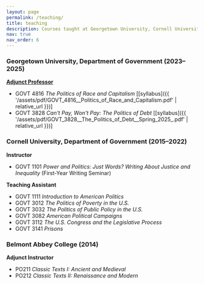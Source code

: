 ```yaml
---
layout: page
permalink: /teaching/
title: teaching
description: Courses taught at Georgetown University, Cornell University, and Belmont Abbey College.
nav: true
nav_order: 6
---
```


### Georgetown University, Department of Government (2023–2025)
**[Adjunct Professor](https://gufaculty360.georgetown.edu/s/faculty-teaching?id=0031Q00002feeHQQAY)**
- GOVT 4816 *The Politics of Race and Capitalism* [[syllabus]({{ '/assets/pdf/GOVT_4816__Politics_of_Race_and_Capitalism.pdf' | relative_url }})]
- GOVT 3828 *Can't Pay, Won't Pay: The Politics of Debt* [[syllabus]({{ '/assets/pdf/GOVT_3828__The_Politics_of_Debt__Spring_2025_.pdf' | relative_url }})]

### Cornell University, Department of Government (2015–2022)
**Instructor**  
- GOVT 1101 *Power and Politics: Just Words? Writing About Justice and Inequality* (First-Year Writing Seminar)

**Teaching Assistant**  
- GOVT 1111 *Introduction to American Politics*  
- GOVT 3012 *The Politics of Poverty in the U.S.*  
- GOVT 3032 *The Politics of Public Policy in the U.S.*  
- GOVT 3082 *American Political Campaigns*  
- GOVT 3112 *The U.S. Congress and the Legislative Process*  
- GOVT 3141 *Prisons*

### Belmont Abbey College (2014)
**Adjunct Instructor**  
- PO211 *Classic Texts I: Ancient and Medieval*  
- PO212 *Classic Texts II: Renaissance and Modern*
